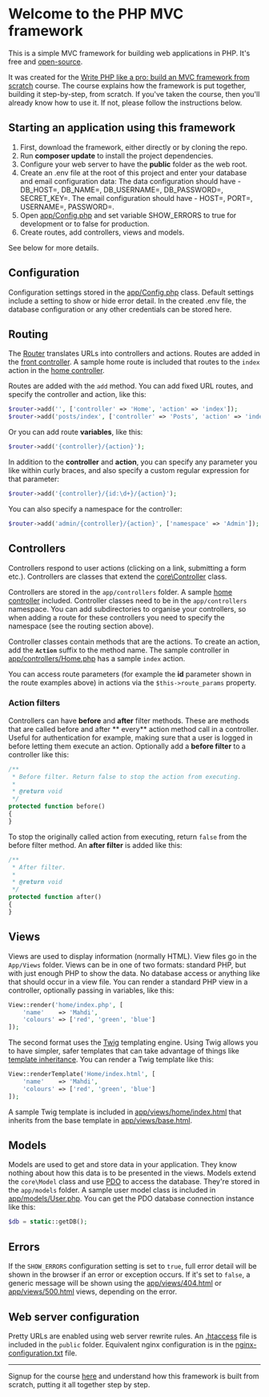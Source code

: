 # Welcome to the PHP MVC framework

This is a simple MVC framework for building web applications in PHP. It's free and [open-source](LICENSE).

It was created for the [Write PHP like a pro: build an MVC framework from scratch](https://davehollingworth.net/phpmvcg)
course. The course explains how the framework is put together, building it step-by-step, from scratch. If you've taken
the course, then you'll already know how to use it. If not, please follow the instructions below.

## Starting an application using this framework

1. First, download the framework, either directly or by cloning the repo.
2. Run **composer update** to install the project dependencies.
3. Configure your web server to have the **public** folder as the web root.
4. Create an .env file at the root of this project and enter your database and email configuration data: The data 
   configuration should have - 
   DB_HOST=, DB_NAME=, DB_USERNAME=, DB_PASSWORD=, SECRET_KEY=. The email configuration should have - HOST=, PORT=, 
   USERNAME=, PASSWORD=. 
5. Open [app/Config.php](app/Config.php) and set variable SHOW_ERRORS to true for development or to false for
   production.
6. Create routes, add controllers, views and models.

See below for more details.

## Configuration

Configuration settings stored in the [app/Config.php](app/Config.php) class. Default settings include a setting to
show or hide error detail. In the created .env file, the database configuration or any other credentials can be 
stored here.

## Routing

The [Router](core/Router.php) translates URLs into controllers and actions. Routes are added in
the [front controller](public/index.php). A sample home route is included that routes to the `index` action in
the [home controller](app/controllers/Home.php).

Routes are added with the `add` method. You can add fixed URL routes, and specify the controller and action, like this:

```php
$router->add('', ['controller' => 'Home', 'action' => 'index']);
$router->add('posts/index', ['controller' => 'Posts', 'action' => 'index']);
```

Or you can add route **variables**, like this:

```php
$router->add('{controller}/{action}');
```

In addition to the **controller** and **action**, you can specify any parameter you like within curly braces, and also
specify a custom regular expression for that parameter:

```php
$router->add('{controller}/{id:\d+}/{action}');
```

You can also specify a namespace for the controller:

```php
$router->add('admin/{controller}/{action}', ['namespace' => 'Admin']);
```

## Controllers

Controllers respond to user actions (clicking on a link, submitting a form etc.). Controllers are classes that extend
the [core\Controller](core/Controller.php) class.

Controllers are stored in the `app/controllers` folder. A sample [home controller](app/controllers/Home.php) included.
Controller classes need to be in the `app/controllers` namespace. You can add subdirectories to organise your
controllers, so when adding a route for these controllers you need to specify the namespace (see the routing section
above).

Controller classes contain methods that are the actions. To create an action, add the **`Action`** suffix to the method
name. The sample controller in [app/controllers/Home.php](app/controllers/Home.php) has a sample `index` action.

You can access route parameters (for example the **id** parameter shown in the route examples above) in actions via
the `$this->route_params` property.

### Action filters

Controllers can have **before** and **after** filter methods. These are methods that are called before and after **
every** action method call in a controller. Useful for authentication for example, making sure that a user is logged in
before letting them execute an action. Optionally add a **before filter** to a controller like this:

```php
/**
 * Before filter. Return false to stop the action from executing.
 *
 * @return void
 */
protected function before()
{
}
```

To stop the originally called action from executing, return `false` from the before filter method. An **after filter**
is added like this:

```php
/**
 * After filter.
 *
 * @return void
 */
protected function after()
{
}
```

## Views

Views are used to display information (normally HTML). View files go in the `App/Views` folder. Views can be in one of
two formats: standard PHP, but with just enough PHP to show the data. No database access or anything like that should
occur in a view file. You can render a standard PHP view in a controller, optionally passing in variables, like this:

```php
View::render('home/index.php', [
    'name'    => 'Mahdi',
    'colours' => ['red', 'green', 'blue']
]);
```

The second format uses the [Twig](http://twig.sensiolabs.org/) templating engine. Using Twig allows you to have simpler,
safer templates that can take advantage of things
like [template inheritance](http://twig.sensiolabs.org/doc/templates.html#template-inheritance). You can render a Twig
template like this:

```php
View::renderTemplate('Home/index.html', [
    'name'    => 'Mahdi',
    'colours' => ['red', 'green', 'blue']
]);
```

A sample Twig template is included in [app/views/home/index.html](app/views/home/index.html) that inherits from the base
template in [app/views/base.html](app/views/base.html).

## Models

Models are used to get and store data in your application. They know nothing about how this data is to be presented in
the views. Models extend the `core\Model` class and use [PDO](http://php.net/manual/en/book.pdo.php) to access the
database. They're stored in the `app/models` folder. A sample user model class is included
in [app/models/User.php](app/models/User.php). You can get the PDO database connection instance like this:

```php
$db = static::getDB();
```

## Errors

If the `SHOW_ERRORS` configuration setting is set to `true`, full error detail will be shown in the browser if an error
or exception occurs. If it's set to `false`, a generic message will be shown using
the [app/views/404.html](app/views/404.html) or [app/views/500.html](app/views/500.html) views, depending on the error.

## Web server configuration

Pretty URLs are enabled using web server rewrite rules. An [.htaccess](public/.htaccess) file is included in
the `public` folder. Equivalent nginx configuration is in the [nginx-configuration.txt](nginx-configuration.txt) file.

---

Signup for the course [here](https://davehollingworth.net/phpmvcg) and understand how this framework is built from
scratch, putting it all together step by step.

